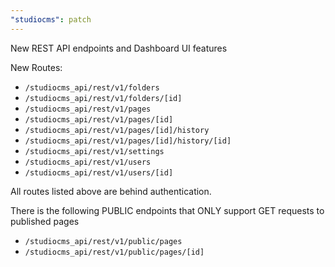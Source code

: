 ```yaml
---
"studiocms": patch
---
```


New REST API endpoints and Dashboard UI features

New Routes:
- `/studiocms_api/rest/v1/folders`
- `/studiocms_api/rest/v1/folders/[id]`
- `/studiocms_api/rest/v1/pages`
- `/studiocms_api/rest/v1/pages/[id]`
- `/studiocms_api/rest/v1/pages/[id]/history`
- `/studiocms_api/rest/v1/pages/[id]/history/[id]`
- `/studiocms_api/rest/v1/settings`
- `/studiocms_api/rest/v1/users`
- `/studiocms_api/rest/v1/users/[id]`

All routes listed above are behind authentication.

There is the following PUBLIC endpoints that ONLY support GET requests to published pages
- `/studiocms_api/rest/v1/public/pages`
- `/studiocms_api/rest/v1/public/pages/[id]`